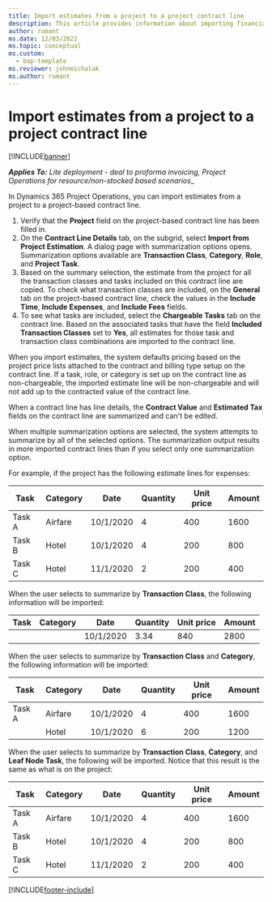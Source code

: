 ```yaml
---
title: Import estimates from a project to a project contract line
description: This article provides information about importing financial estimates from a project to a contract line.
author: rumant
ms.date: 12/03/2022
ms.topic: conceptual
ms.custom: 
  - bap-template
ms.reviewer: johnmichalak
ms.author: rumant
---
```


# Import estimates from a project to a project contract line

[!INCLUDE[banner](../../includes/banner.md)]

_**Applies To:** Lite deployment - deal to proforma invoicing, Project Operations for resource/non-stocked based scenarios__

In Dynamics 365 Project Operations, you can import estimates from a project to a project-based contract line.

1. Verify that the **Project** field on the project-based contract line has been filled in.
2. On the **Contract Line Details** tab, on the subgrid, select **Import from Project Estimation**. A dialog page with summarization options opens. Summarization options available are **Transaction Class**, **Category**, **Role**, and **Project Task**.
3. Based on the summary selection, the estimate from the project for all the transaction classes and tasks included on this contract line are copied. To check what transaction classes are included, on the **General** tab on the project-based contract line, check the values in the **Include Time**, **Include Expenses**, and **Include Fees** fields. 
4. To see what tasks are included, select the **Chargeable Tasks** tab on the contract line. Based on the associated tasks that have the field **Included Transaction Classes** set to **Yes**, all estimates for those task and transaction class combinations are imported to the contract line.

When you import estimates, the system defaults pricing based on the project price lists attached to the contract and billing type setup on the contract line. If a task, role, or category is set up on the contract line as non-chargeable, the imported estimate line will be non-chargeable and will not add up to the contracted value of the contract line.

When a contract line has line details, the **Contract Value** and **Estimated Tax** fields on the contract line are summarized and can't be edited.

When multiple summarization options are selected, the system attempts to summarize by all of the selected options. The summarization output results in more imported contract lines than if you select only one summarization option.

For example, if the project has the following estimate lines for expenses:

| Task | Category | Date | Quantity | Unit price | Amount |
| --- | --- | --- | --- | --- | --- |
| Task A | Airfare | 10/1/2020 | 4 | 400 | 1600 |
| Task B | Hotel | 10/1/2020 | 4 | 200 | 800 |
| Task C | Hotel | 11/1/2020 | 2 | 200 | 400 |

When the user selects to summarize by **Transaction Class**, the following information will be imported:

| Task | Category | Date | Quantity | Unit price | Amount |
| --- | --- | --- | --- | --- | --- |
| &nbsp; | &nbsp; | 10/1/2020 | 3.34 | 840 | 2800 |

When the user selects to summarize by **Transaction Class** and **Category**, the following information will be imported:

| Task | Category | Date | Quantity | Unit price | Amount |
| --- | --- | --- | --- | --- | --- |
| Task A | Airfare | 10/1/2020 | 4 | 400 | 1600 |
| &nbsp;| Hotel | 10/1/2020 | 6 | 200 | 1200 |

When the user selects to summarize by **Transaction Class**, **Category**, and **Leaf Node Task**, the following will be imported. Notice that this result is the same as what is on the project:

| Task | Category | Date | Quantity | Unit price | Amount |
| --- | --- | --- | --- | --- | --- |
| Task A | Airfare | 10/1/2020 | 4 | 400 | 1600 |
| Task B | Hotel | 10/1/2020 | 4 | 200 | 800 |
| Task C | Hotel | 11/1/2020 | 2 | 200 | 400 |


[!INCLUDE[footer-include](../../includes/footer-banner.md)]
